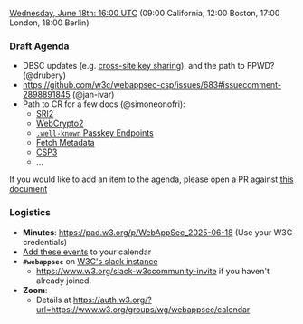[Wednesday, June 18th: 16:00 UTC](https://www.timeanddate.com/worldclock/fixedtime.html?iso=20250618T1600) (09:00 California, 12:00 Boston, 17:00 London, 18:00 Berlin)

### Draft Agenda


* DBSC updates (e.g. [cross-site key sharing](https://lists.w3.org/Archives/Public/public-webappsec/2025May/0007.html)), and the path to FPWD? (@drubery)
* https://github.com/w3c/webappsec-csp/issues/683#issuecomment-2898891845 (@jan-ivar)
* Path to CR for a few docs (@simoneonofri):
  *  [SRI2](https://github.com/w3c/webappsec/issues/671)
  *  [WebCrypto2](https://github.com/w3c/webappsec/issues/672)
  *  [`.well-known` Passkey Endpoints](https://w3c.github.io/webappsec-passkey-endpoints/)
  *  [Fetch Metadata](https://w3c.github.io/webappsec-fetch-metadata/)
  *  [CSP3](https://w3c.github.io/webappsec-csp/)
  *  ...

If you would like to add an item to the agenda, please open a PR against [this document](https://github.com/w3c/webappsec/new/main/meetings/2025/2025-06-18-agenda.md)

### Logistics

*   **Minutes**: <https://pad.w3.org/p/WebAppSec_2025-06-18> (Use your W3C credentials)
*   [Add these events](https://www.w3.org/groups/wg/webappsec/calendar#export) to your calendar
*   **`#webappsec`** on [W3C's slack instance](https://w3ccommunity.slack.com/)
    * <https://www.w3.org/slack-w3ccommunity-invite> if you haven't already joined.
*   **Zoom**:
    * Details at <https://auth.w3.org/?url=https://www.w3.org/groups/wg/webappsec/calendar>

